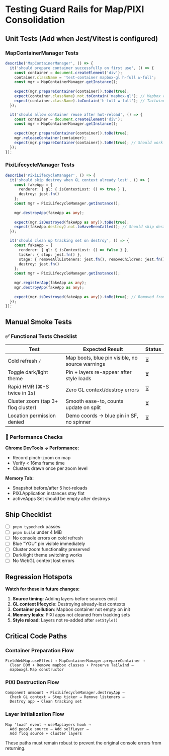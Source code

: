 # Testing Guard Rails for Map/PIXI Consolidation

## Unit Tests (Add when Jest/Vitest is configured)

### MapContainerManager Tests

```typescript
describe('MapContainerManager', () => {
  it('should prepare container successfully on first use', () => {
    const container = document.createElement('div');
    container.className = 'test-container mapbox-gl h-full w-full';
    const mgr = MapContainerManager.getInstance();
    
    expect(mgr.prepareContainer(container)).toBe(true);
    expect(container.className).not.toContain('mapbox-gl'); // Mapbox classes removed
    expect(container.className).toContain('h-full w-full'); // Tailwind preserved
  });

  it('should allow container reuse after hot-reload', () => {
    const container = document.createElement('div');
    const mgr = MapContainerManager.getInstance();
    
    expect(mgr.prepareContainer(container)).toBe(true);
    mgr.releaseContainer(container);
    expect(mgr.prepareContainer(container)).toBe(true); // Should work again
  });
});
```

### PixiLifecycleManager Tests

```typescript
describe('PixiLifecycleManager', () => {
  it('should skip destroy when GL context already lost', () => {
    const fakeApp = { 
      renderer: { gl: { isContextLost: () => true } },
      destroy: jest.fn()
    };
    const mgr = PixiLifecycleManager.getInstance();
    
    mgr.destroyApp(fakeApp as any);
    
    expect(mgr.isDestroyed(fakeApp as any)).toBe(true);
    expect(fakeApp.destroy).not.toHaveBeenCalled(); // Should skip destroy
  });

  it('should clean up tracking set on destroy', () => {
    const fakeApp = { 
      renderer: { gl: { isContextLost: () => false } },
      ticker: { stop: jest.fn() },
      stage: { removeAllListeners: jest.fn(), removeChildren: jest.fn() },
      destroy: jest.fn()
    };
    const mgr = PixiLifecycleManager.getInstance();
    
    mgr.registerApp(fakeApp as any);
    mgr.destroyApp(fakeApp as any);
    
    expect(mgr.isDestroyed(fakeApp as any)).toBe(true); // Removed from Set
  });
});
```

## Manual Smoke Tests

### ✅ Functional Tests Checklist

| Test | Expected Result | Status |
|------|----------------|--------|
| Cold refresh `/` | Map boots, blue pin visible, no source warnings | ⏳ |
| Toggle dark/light theme | Pin + layers re-appear after style loads | ⏳ |
| Rapid HMR (⌘-S twice in 1s) | Zero GL context/destroy errors | ⏳ |
| Cluster zoom (tap 3+ floq cluster) | Smooth ease-to, counts update on split | ⏳ |
| Location permission denied | Demo coords → blue pin in SF, no spinner | ⏳ |

### 🔧 Performance Checks

**Chrome DevTools → Performance:**
- Record pinch-zoom on map
- Verify < 16ms frame time
- Clusters drawn once per zoom level

**Memory Tab:**
- Snapshot before/after 5 hot-reloads
- PIXI.Application instances stay flat
- activeApps Set should be empty after destroys

## Ship Checklist

- [ ] `pnpm typecheck` passes
- [ ] `pnpm build` under 4 MiB
- [ ] No console errors on cold refresh
- [ ] Blue "YOU" pin visible immediately
- [ ] Cluster zoom functionality preserved
- [ ] Dark/light theme switching works
- [ ] No WebGL context lost errors

## Regression Hotspots

**Watch for these in future changes:**

1. **Source timing**: Adding layers before sources exist
2. **GL context lifecycle**: Destroying already-lost contexts
3. **Container pollution**: Mapbox container not empty on init
4. **Memory leaks**: PIXI apps not cleaned from tracking sets
5. **Style reload**: Layers not re-added after `setStyle()`

## Critical Code Paths

### Container Preparation Flow
```
FieldWebMap.useEffect → MapContainerManager.prepareContainer → 
  Clear DOM + Remove mapbox classes + Preserve Tailwind → 
  mapboxgl.Map constructor
```

### PIXI Destruction Flow  
```
Component unmount → PixiLifecycleManager.destroyApp →
  Check GL context → Stop ticker → Remove listeners → 
  Destroy app → Clean tracking set
```

### Layer Initialization Flow
```
Map 'load' event → useMapLayers hook → 
  Add people source → Add selfLayer → 
  Add floq source + cluster layers
```

These paths must remain robust to prevent the original console errors from returning.